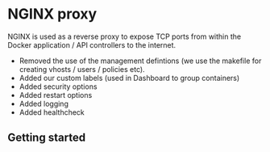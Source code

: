 # NGINX proxy
NGINX is used as a reverse proxy to expose TCP ports from within the Docker application / API controllers to the internet.

- Removed the use of the management defintions (we use the makefile for creating vhosts / users / policies etc).
- Added our custom labels (used in Dashboard to group containers)
- Added security options
- Added restart options
- Added logging
- Added healthcheck

## Getting started

